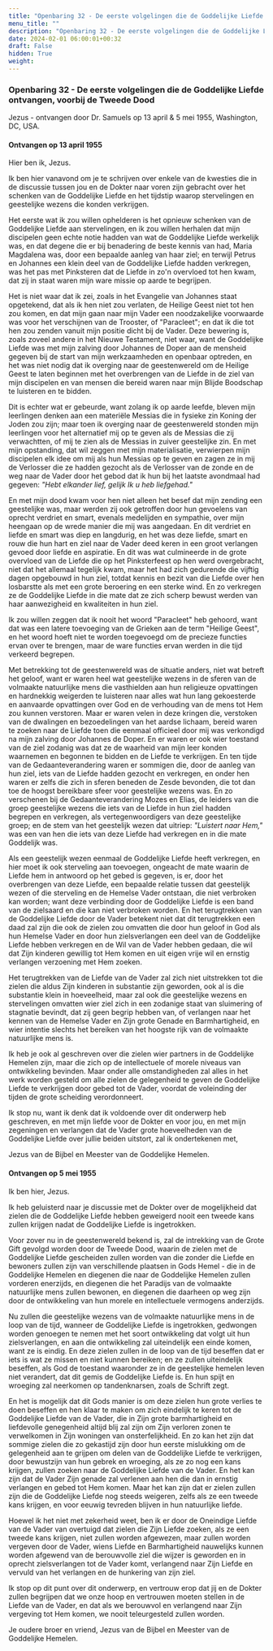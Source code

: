 ```yaml
---
title: "Openbaring 32 - De eerste volgelingen die de Goddelijke Liefde ontvangen, voorbij de Tweede Dood"
menu_title: ""
description: "Openbaring 32 - De eerste volgelingen die de Goddelijke Liefde ontvangen, voorbij de Tweede Dood"
date: 2024-02-01 06:00:01+00:32
draft: False
hidden: True
weight:
---
```

### Openbaring 32 - De eerste volgelingen die de Goddelijke Liefde ontvangen, voorbij de Tweede Dood

Jezus - ontvangen door Dr. Samuels op 13 april & 5 mei 1955, Washington, DC, USA.

#### Ontvangen op 13 april 1955

Hier ben ik, Jezus.

Ik ben hier vanavond om je te schrijven over enkele van de kwesties die in de discussie tussen jou en de Dokter naar voren zijn gebracht over het schenken van de Goddelijke Liefde en het tijdstip waarop stervelingen en geestelijke wezens die konden verkrijgen.

Het eerste wat ik zou willen ophelderen is het opnieuw schenken van de Goddelijke Liefde aan stervelingen, en ik zou willen herhalen dat mijn discipelen geen echte notie hadden van wat de Goddelijke Liefde werkelijk was, en dat degene die er bij benadering de beste kennis van had, Maria Magdalena was, door een bepaalde aanleg van haar ziel; en terwijl Petrus en Johannes een klein deel van de Goddelijke Liefde hadden verkregen, was het pas met Pinksteren dat de Liefde in zo'n overvloed tot hen kwam, dat zij in staat waren mijn ware missie op aarde te begrijpen.

Het is niet waar dat ik zei, zoals in het Evangelie van Johannes staat opgetekend, dat als ik hen niet zou verlaten, de Heilige Geest niet tot hen zou komen, en dat mijn gaan naar mijn Vader een noodzakelijke voorwaarde was voor het verschijnen van de Trooster, of "Paracleet"; en dat ik die tot hen zou zenden vanuit mijn positie dicht bij de Vader. Deze bewering is, zoals zoveel andere in het Nieuwe Testament, niet waar, want de Goddelijke Liefde was met mijn zalving door Johannes de Doper aan de mensheid gegeven bij de start van mijn werkzaamheden en openbaar optreden, en het was niet nodig dat ik overging naar de geestenwereld om de Heilige Geest te laten beginnen met het overbrengen van de Liefde in de ziel van mijn discipelen en van mensen die bereid waren naar mijn Blijde Boodschap te luisteren en te bidden.

Dit is echter wat er gebeurde, want zolang ik op aarde leefde, bleven mijn leerlingen denken aan een materiële Messias die in fysieke zin Koning der Joden zou zijn; maar toen ik overging naar de geestenwereld stonden mijn leerlingen voor het alternatief mij op te geven als de Messias die zij verwachtten, of mij te zien als de Messias in zuiver geestelijke zin. En met mijn opstanding, dat wil zeggen met mijn materialisatie, verwierpen mijn discipelen elk idee om mij als hun Messias op te geven en zagen ze in mij de Verlosser die ze hadden gezocht als de Verlosser van de zonde en de weg naar de Vader door het gebod dat ik hun bij het laatste avondmaal had gegeven: *"Hebt elkander lief, gelijk Ik u heb liefgehad."*

En met mijn dood kwam voor hen niet alleen het besef dat mijn zending een geestelijke was, maar werden zij ook getroffen door hun gevoelens van oprecht verdriet en smart, evenals medelijden en sympathie, over mijn heengaan op de wrede manier die mij was aangedaan. En dit verdriet en liefde en smart was diep en langdurig, en het was deze liefde, smart en rouw die hun hart en ziel naar de Vader deed keren in een groot verlangen gevoed door liefde en aspiratie. En dit was wat culmineerde in de grote overvloed van de Liefde die op het Pinksterfeest op hen werd overgebracht, niet dat het allemaal tegelijk kwam, maar het had zich gedurende die vijftig dagen opgebouwd in hun ziel, totdat kennis en bezit van die Liefde over hen losbarstte als met een grote beroering en een sterke wind. En zo verkregen ze de Goddelijke Liefde in die mate dat ze zich scherp bewust werden van haar aanwezigheid en kwaliteiten in hun ziel.

Ik zou willen zeggen dat ik nooit het woord "Paracleet" heb gehoord, want dat was een latere toevoeging van de Grieken aan de term "Heilige Geest", en het woord hoeft niet te worden toegevoegd om de precieze functies ervan over te brengen, maar de ware functies ervan werden in die tijd verkeerd begrepen.

Met betrekking tot de geestenwereld was de situatie anders, niet wat betreft het geloof, want er waren heel wat geestelijke wezens in de sferen van de volmaakte natuurlijke mens die vasthielden aan hun religieuze opvattingen en hardnekkig weigerden te luisteren naar alles wat hun lang gekoesterde en aanvaarde opvattingen over God en de verhouding van de mens tot Hem zou kunnen verstoren. Maar er waren velen in deze kringen die, verstoken van de dwalingen en bezoedelingen van het aardse lichaam, bereid waren te zoeken naar de Liefde toen die eenmaal officieel door mij was verkondigd na mijn zalving door Johannes de Doper. En er waren er ook wier toestand van de ziel zodanig was dat ze de waarheid van mijn leer konden waarnemen en begonnen te bidden en de Liefde te verkrijgen. En ten tijde van de Gedaanteverandering waren er sommigen die, door de aanleg van hun ziel, iets van de Liefde hadden gezocht en verkregen, en onder hen waren er zelfs die zich in sferen beneden de Zesde bevonden, die tot dan toe de hoogst bereikbare sfeer voor geestelijke wezens was. En zo verschenen bij de Gedaanteverandering Mozes en Elias, de leiders van die groep geestelijke wezens die iets van de Liefde in hun ziel hadden begrepen en verkregen, als vertegenwoordigers van deze geestelijke groep; en de stem van het geestelijk wezen dat uitriep: *"Luistert naar Hem,"* was een van hen die iets van deze Liefde had verkregen en in die mate Goddelijk was.

Als een geestelijk wezen eenmaal de Goddelijke Liefde heeft verkregen, en hier moet ik ook sterveling aan toevoegen, ongeacht de mate waarin de Liefde hem in antwoord op het gebed is gegeven, is er, door het overbrengen van deze Liefde, een bepaalde relatie tussen dat geestelijk wezen of die sterveling en de Hemelse Vader ontstaan, die niet verbroken kan worden; want deze verbinding door de Goddelijke Liefde is een band van de zielsaard en die kan niet verbroken worden. En het terugtrekken van de Goddelijke Liefde door de Vader betekent niet dat dit terugtrekken een daad zal zijn die ook de zielen zou omvatten die door hun geloof in God als hun Hemelse Vader en door hun zielsverlangen een deel van de Goddelijke Liefde hebben verkregen en de Wil van de Vader hebben gedaan, die wil dat Zijn kinderen gewillig tot Hem komen en uit eigen vrije wil en ernstig verlangen verzoening met Hem zoeken.

Het terugtrekken van de Liefde van de Vader zal zich niet uitstrekken tot die zielen die aldus Zijn kinderen in substantie zijn geworden, ook al is die substantie klein in hoeveelheid, maar zal ook die geestelijke wezens en stervelingen omvatten wier ziel zich in een zodanige staat van sluimering of stagnatie bevindt, dat zij geen begrip hebben van, of verlangen naar het kennen van de Hemelse Vader en Zijn grote Genade en Barmhartigheid, en wier intentie slechts het bereiken van het hoogste rijk van de volmaakte natuurlijke mens is.

Ik heb je ook al geschreven over die zielen wier partners in de Goddelijke Hemelen zijn, maar die zich op de intellectuele of morele niveaus van ontwikkeling bevinden. Maar onder alle omstandigheden zal alles in het werk worden gesteld om alle zielen de gelegenheid te geven de Goddelijke Liefde te verkrijgen door gebed tot de Vader, voordat de voleinding der tijden de grote scheiding verordonneert.

Ik stop nu, want ik denk dat ik voldoende over dit onderwerp heb geschreven, en met mijn liefde voor de Dokter en voor jou, en met mijn zegeningen en verlangen dat de Vader grote hoeveelheden van de Goddelijke Liefde over jullie beiden uitstort, zal ik ondertekenen met,

Jezus van de Bijbel en Meester van de Goddelijke Hemelen.

#### Ontvangen op 5 mei 1955

Ik ben hier, Jezus.

Ik heb geluisterd naar je discussie met de Dokter over de mogelijkheid dat zielen die de Goddelijke Liefde hebben geweigerd nooit een tweede kans zullen krijgen nadat de Goddelijke Liefde is ingetrokken.

Voor zover nu in de geestenwereld bekend is, zal de intrekking van de Grote Gift gevolgd worden door de Tweede Dood, waarin de zielen met de Goddelijke Liefde gescheiden zullen worden van die zonder die Liefde en bewoners zullen zijn van verschillende plaatsen in Gods Hemel - die in de Goddelijke Hemelen en diegenen die naar de Goddelijke Hemelen zullen vorderen enerzijds, en diegenen die het Paradijs van de volmaakte natuurlijke mens zullen bewonen, en diegenen die daarheen op weg zijn door de ontwikkeling van hun morele en intellectuele vermogens anderzijds.

Nu zullen die geestelijke wezens van de volmaakte natuurlijke mens in de loop van de tijd, wanneer de Goddelijke Liefde is ingetrokken, gedwongen worden genoegen te nemen met het soort ontwikkeling dat volgt uit hun zielsverlangen, en aan die ontwikkeling zal uiteindelijk een einde komen, want ze is eindig. En deze zielen zullen in de loop van de tijd beseffen dat er iets is wat ze missen en niet kunnen bereiken; en ze zullen uiteindelijk beseffen, als God de toestand waaronder ze in de geestelijke hemelen leven niet verandert, dat dit gemis de Goddelijke Liefde is. En hun spijt en wroeging zal neerkomen op tandenknarsen, zoals de Schrift zegt.

En het is mogelijk dat dit Gods manier is om deze zielen hun grote verlies te doen beseffen en hen klaar te maken om zich eindelijk te keren tot de Goddelijke Liefde van de Vader, die in Zijn grote barmhartigheid en liefdevolle genegenheid altijd blij zal zijn om Zijn verloren zonen te verwelkomen in Zijn woningen van onsterfelijkheid. En zo kan het zijn dat sommige zielen die zo gekastijd zijn door hun eerste mislukking om de gelegenheid aan te grijpen om delen van de Goddelijke Liefde te verkrijgen, door bewustzijn van hun gebrek en wroeging, als ze zo nog een kans krijgen, zullen zoeken naar de Goddelijke Liefde van de Vader. En het kan zijn dat de Vader Zijn genade zal verlenen aan hen die dan in ernstig verlangen en gebed tot Hem komen. Maar het kan zijn dat er zielen zullen zijn die de Goddelijke Liefde nog steeds weigeren, zelfs als ze een tweede kans krijgen, en voor eeuwig tevreden blijven in hun natuurlijke liefde.

Hoewel ik het niet met zekerheid weet, ben ik er door de Oneindige Liefde van de Vader van overtuigd dat zielen die Zijn Liefde zoeken, als ze een tweede kans krijgen, niet zullen worden afgewezen, maar zullen worden vergeven door de Vader, wiens Liefde en Barmhartigheid nauwelijks kunnen worden afgewend van de berouwvolle ziel die wijzer is geworden en in oprecht zielsverlangen tot de Vader komt, verlangend naar Zijn Liefde en vervuld van het verlangen en de hunkering van zijn ziel.

Ik stop op dit punt over dit onderwerp, en vertrouw erop dat jij en de Dokter zullen begrijpen dat we onze hoop en vertrouwen moeten stellen in de Liefde van de Vader, en dat als we berouwvol en verlangend naar Zijn vergeving tot Hem komen, we nooit teleurgesteld zullen worden.

Je oudere broer en vriend, Jezus van de Bijbel en Meester van de Goddelijke Hemelen.
